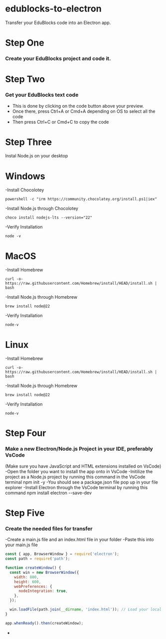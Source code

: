 # edublocks-to-electron
Transfer your EduBlocks code into an Electron app.

# Step One

### Create your EduBlocks project and code it.

# Step Two

### Get your EduBlocks text code
- This is done by clicking on the code button above your preview.
- Once there, press Ctrl+A or Cmd+A depending on OS to select all the code
- Then press Ctrl+C or Cmd+C to copy the code

# Step Three
Instal Node.js on your desktop

 # Windows
 -Install Chocolotey
 ```
 powershell -c "irm https://community.chocolatey.org/install.ps1|iex"
```

 -Install Node.js through Chocolotey
 ```
 choco install nodejs-lts --version="22"
```

 -Verify Installation
 ```
 node -v
```

 # MacOS
 -Install Homebrew
 ```
 curl -o- https://raw.githubusercontent.com/Homebrew/install/HEAD/install.sh | bash
```

 -Install Node.js through Homebrew
 ```
 brew install node@22
```

 -Verify Installation
 ```
 node-v
```

 # Linux
  -Install Homebrew
  ```
 curl -o- https://raw.githubusercontent.com/Homebrew/install/HEAD/install.sh | bash
```

 -Install Node.js through Homebrew
 ```
 brew install node@22
 ```

 -Verify Installation
 ```
 node-v
```

 # Step Four
 
### Make a new Electron/Node.js Project in your IDE, preferably VsCode
(Make sure you have JavaScript and HTML extensions installed on VsCode)
-Open the folder you want to install the app onto in VsCode
-Initilize the project as a Node.js project by running this command in the VsCode terminal
npm init -y
-You should see a package.json file pop up in your file explorer
-Install Electron through the VsCode terminal by running this command
npm install electron --save-dev

# Step Five

### Create the needed files for transfer
-Create a main.js file and an index.html file in your folder
-Paste this into your main.js file

```javascript
const { app, BrowserWindow } = require('electron');
const path = require('path');

function createWindow() {
  const win = new BrowserWindow({
    width: 800,
    height: 600,
    webPreferences: {
      nodeIntegration: true,
    },
  });

  win.loadFile(path.join(__dirname, 'index.html')); // Load your local HTML file
}

app.whenReady().then(createWindow);
```

-

